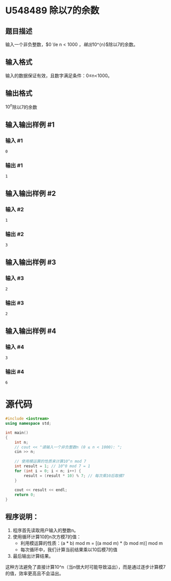 # U548489 除以7的余数

## 题目描述

输入一个非负整数，$0 \le n < 1000 $，输出$10^{n}$除以7的余数。

## 输入格式

输入的数据保证有效，且数字满足条件：0≤n<1000。

## 输出格式

$10^{n}$除以7的余数

## 输入输出样例 #1

### 输入 #1

```
0
```

### 输出 #1

```
1
```

## 输入输出样例 #2

### 输入 #2

```
1
```

### 输出 #2

```
3
```

## 输入输出样例 #3

### 输入 #3

```
2
```

### 输出 #3

```
2
```

## 输入输出样例 #4

### 输入 #4

```
3
```

### 输出 #4

```
6
```

# 源代码

```cpp
#include <iostream>
using namespace std;

int main() 
{
    int n;
    // cout << "请输入一个非负整数n (0 ≤ n < 1000): ";
    cin >> n;
    
    // 使用模运算的性质来计算10^n mod 7
    int result = 1; // 10^0 mod 7 = 1
    for (int i = 0; i < n; i++) {
        result = (result * 10) % 7; // 每次乘10后取模7
    }
    
    cout << result << endl;
    return 0;
}
```

## 程序说明：

1. 程序首先读取用户输入的整数n。
2. 使用循环计算10的n次方模7的值：
   - 利用模运算的性质：(a * b) mod m = [(a mod m) * (b mod m)] mod m
   - 每次循环中，我们计算当前结果乘以10后模7的值
3. 最后输出计算结果。

这种方法避免了直接计算10^n（当n很大时可能导致溢出），而是通过逐步计算模7的值，效率更高且不会溢出。